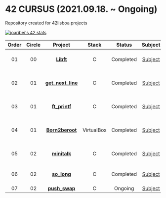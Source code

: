 # 42 CURSUS (2021.09.18. ~ Ongoing)
Repository created for 42lisboa projects

[![joaribei's 42 stats](https://badge42.vercel.app/api/v2/cl44difj7001109l4bo53lzz1/stats?cursusId=21&coalitionId=119)](https://github.com/JaeSeoKim/badge42)

|Order|Circle|Project|Stack|Status|Subject|Score|
|:---:|:---:|:---:|:---:|:---:|:---:|:---:|
|01|00|[**Libft**](https://github.com/jrvjdev/42-cursus/tree/main/circle-00/Libft)|C|Completed|[Subject](https://github.com/jrvjdev/42-cursus/blob/main/circle-00/en.Libft.pdf)|![joaribei's 42 Libft Score](https://badge42.vercel.app/api/v2/cl44difj7001109l4bo53lzz1/project/2380680)|
|02|01|[**get_next_line**](?)|C|Completed|[Subject](https://github.com/jrvjdev/42-cursus/blob/main/circle-01/en.get_next_line.pdf)|![joaribei's 42 get_next_line Score](https://badge42.vercel.app/api/v2/cl44difj7001109l4bo53lzz1/project/2408364)|
|03|01|[**ft_printf**](?)|C|Completed|[Subject](https://github.com/jrvjdev/42-cursus/blob/main/circle-01/en.ft_printf.pdf)|![joaribei's 42 ft_printf Score](https://badge42.vercel.app/api/v2/cl44difj7001109l4bo53lzz1/project/2443512)|
|04|01|[**Born2beroot**](?)|VirtualBox|Completed|[Subject](https://github.com/jrvjdev/42-cursus/blob/main/circle-01/en.Born2beroot.pdf)|![joaribei's 42 Born2beroot Score](https://badge42.vercel.app/api/v2/cl44difj7001109l4bo53lzz1/project/2445933)|
|05|02|[**minitalk**](?)|C|Completed|[Subject](https://github.com/jrvjdev/42-cursus/blob/main/circle-02/en.minitalk.pdf)|![joaribei's 42 minitalk Score](https://badge42.vercel.app/api/v2/cl44difj7001109l4bo53lzz1/project/2521026)|
|06|02|[**so_long**](?)|C|Completed|[Subject](https://github.com/jrvjdev/42-cursus/blob/main/circle-02/en.so_long.pdf)|![joaribei's 42 so_long Score](https://badge42.vercel.app/api/v2/cl44difj7001109l4bo53lzz1/project/2529037)|
|07|02|[**push_swap**](?)|C|Ongoing|[Subject](https://github.com/jrvjdev/42-cursus/blob/main/circle-02/en.push_swap.pdf)|***|
